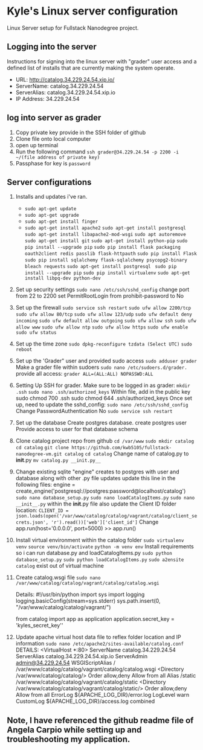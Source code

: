 # Kyle's Linux server configuration

Linux Server setup for Fullstack Nanodegree project. 

## Logging into the server
Instructions for signing into the linux server with "grader" user access and a defined list of installs that are currently making the system operate.

- URL: http://catalog.34.229.24.54.xip.io/
- ServerName: catalog.34.229.24.54
- ServerAlias: catalog.34.229.24.54.xip.io
- IP Address: 34.229.24.54

## log into server as grader
1. Copy private key provide in the SSH folder of github
2. Clone file onto local computer
3. open up terminal 
4. Run the following command
    `ssh grader@34.229.24.54 -p 2200 -i ~/(file address of private key)`
5. Passphase for key is `password`

## Server configurations

1. Installs and updates i've ran.
   - `sudo apt-get update`
   - `sudo apt-get upgrade`
   - `sudo apt-get install finger`
   - `sudo apt-get install apache2`
    `sudo apt-get install postgresql`
    `sudo apt-get install libapache2-mod-wsgi`
    `sudo apt autoremove`
    `sudo apt-get install git`
    `sudo apt-get install python-pip`
    `sudo pip install --upgrade pip`
    `sudo pip install flask packaging oauth2client redis passlib flask-httpauth`
    `sudo pip install Flask`
    `sudo pip install sqlalchemy flask-sqlalchemy psycopg2-binary bleach requests`
    `sudo apt-get install postgresql `
    `sudo pip install --upgrade pip`
    `sudo pip install virtualenv`
    `sudo apt-get install libpq-dev python-dev`
    
2. Set up security settings
    `sudo nano /etc/ssh/sshd_config` 
    change port from 22 to 2200
    set PermitRootLogin from prohibit-password to No


3. Set up the firewall 
    `sudo service ssh restart`
    `sudo ufw allow 2200/tcp`
    `sudo ufw allow 80/tcp`
    `sudo ufw allow 123/udp`
    `sudo ufw default deny incoming`
    `sudo ufw default allow outgoing`
    `sudo ufw allow ssh`
    `sudo ufw allow www`
    `sudo ufw allow ntp`
    `sudo ufw allow https`
    `sudo ufw enable`
    `sudo ufw status`

4. Set up the time zone
    `sudo dpkg-reconfigure tzdata (Select UTC)`
    `sudo reboot`

5. Set up the 'Grader" user and provided sudo access
    `sudo adduser grader`
    Make a grader file within sudoers
    `sudo nano /etc/sudoers.d/grader.` 
    provide all access:
    `grader ALL=(ALL:ALL) NOPASSWD:ALL`

6. Setting Up SSH for grader.
    Make sure to be logged in as grader:
    `mkdir .ssh`
    `sudo nano .ssh/authorized_keys`
    Within file, add in the public key
    sudo chmod 700 .ssh
    sudo chmod 644 .ssh/authorized_keys
    Once set up, need to update the sshd_config:
    `sudo nano /etc/ssh/sshd_config` 
    Change PasswordAuthentication No
    `sudo service ssh restart`

7. Set up the database
    Create postgres database.
    create postgres user
    Provide access to user for that database schema

8. Clone catalog project repo from github
    `cd /var/www`
    `sudo mkdir catalog`
    `cd catalog`
    `git clone https://github.com/kwb5105/fullstack-nanodegree-vm.git catalog`
    `cd catalog`
    Change name of catalog.py to __init__.py
    `mv catalog.py __init.py__`

9. Change existing sqlite "engine" creates to postgres with user and database along with other .py file updates
   update this line in the following files:
   engine = create_engine('postgresql://postgres:password@localhost/catalog')
   `sudo nano database_setup.py`
   `sudo nano loadCatalogItems.py`
   `sudo nano __init__.py`
   within the __init__.py file also update the Client ID folder location:
   `CLIENT_ID = json.loads(open('/var/www/catalog/catalog/vagrant/catalog/client_secrets.json', 'r').read())['web']['client_id']`
   Change app.run(host='0.0.0.0', port=5000) >> app.run()


10. Install virtual environment within the catalog folder
    `sudo virtualenv venv`
    `source venv/bin/activate`
    `python -m venv env`
    Install requirements so i can run database.py and loadCatalogItems.py
    `sudo python database_setup.py`
    `sudo python loadCatalogItems.py`
    `sudo a2ensite catalog`
    exist out of virtual machine
    
    
12. Create catalog.wsgi file
    `sudo nano /var/www/catalog/catalog/vagrant/catalog/catalog.wsgi`

    Details:
    #!/usr/bin/python
    import sys
    import logging
    logging.basicConfig(stream=sys.stderr)
    sys.path.insert(0, "/var/www/catalog/catalog/vagrant/")

    from catalog import app as application
    application.secret_key = 'kyles_secret_key''

13. Update apache virtual host data file to reflex folder location and IP information
    `sudo nano /etc/apache2/sites-available/catalog.conf`
    DETAILS:
    <VirtualHost *:80>
        ServerName catalog.34.229.24.54
        ServerAlias catalog.34.229.24.54.xip.io
        ServerAdmin admin@34.229.24.54
        WSGIScriptAlias / /var/www/catalog/catalog/vagrant/catalog/catalog.wsgi
        <Directory /var/www/catalog/catalog/>
        Order allow,deny
        Allow from all
        </Directory>
        Alias /static /var/www/catalog/catalog/vagrant/catalog/static
        <Directory /var/www/catalog/catalog/vagrant/catalog/static/>
        Order allow,deny
        Allow from all
        </Directory>
        ErrorLog ${APACHE_LOG_DIR}/error.log
        LogLevel warn
        CustomLog ${APACHE_LOG_DIR}/access.log combined
    </VirtualHost>


## Note, I have referenced the github readme file of Angela Carpio while setting up and troubleshooting my application. ##
